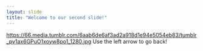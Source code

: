 ```yaml
---
layout: slide
title: "Welcome to our second slide!"
---
```

https://66.media.tumblr.com/6aab6de6af3ad2a918d1e94e5054eb83/tumblr_pv1ax6GPuO1xoyw8po1_1280.jpg
Use the left arrow to go back!
